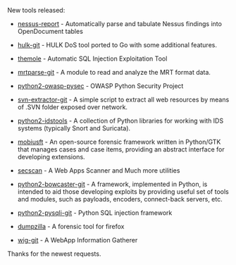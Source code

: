 New tools released: 

* [nessus-report](https://github.com/roeyk/nessus-report) - Automatically parse and tabulate Nessus findings into OpenDocument tables

* [hulk-git](https://github.com/grafov/hulk) - HULK DoS tool ported to Go with some additional features.

* [themole](http://sourceforge.net/projects/themole/) - Automatic SQL Injection Exploitation Tool

* [mrtparse-git](https://github.com/YoshiyukiYamauchi/mrtparse) - A module to read and analyze the MRT format data.

* [python2-owasp-pysec](https://github.com/ebranca/owasp-pysec) - OWASP Python Security Project

* [svn-extractor-git](https://github.com/anantshri/svn-extractor) - A simple script to extract all web resources by means of .SVN folder exposed over network.

* [python2-idstools](https://pypi.python.org/pypi/idstools) - A collection of Python libraries for working with IDS systems (typically Snort and Suricata).

* [mobiusft](http://savannah.nongnu.org/projects/mobiusft) - An open-source forensic framework written in Python/GTK that manages cases and case items, providing an abstract interface for developing extensions.

* [secscan](http://code.google.com/p/secscan-py/) - A Web Apps Scanner and Much more utilities

* [python2-bowcaster-git](https://github.com/zcutlip/bowcaster) - A framework, implemented in Python, is intended to aid those developing exploits by providing useful set of tools and modules, such as payloads,
encoders, connect-back servers, etc.

* [python2-pysqli-git](https://github.com/sysdream/pysqli) - Python SQL injection framework

* [dumpzilla](http://www.dumpzilla.org/) - A forensic tool for firefox

* [wig-git](https://github.com/jekyc/wig) - A WebApp Information Gatherer

Thanks for the newest requests.
